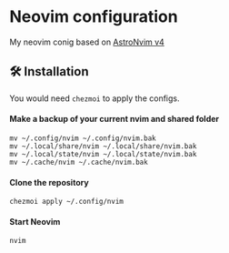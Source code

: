 # Neovim configuration

My neovim conig based on [AstroNvim v4](https://github.com/AstroNvim/AstroNvim)

## 🛠️ Installation

You would need `chezmoi` to apply the configs.

#### Make a backup of your current nvim and shared folder

```shell
mv ~/.config/nvim ~/.config/nvim.bak
mv ~/.local/share/nvim ~/.local/share/nvim.bak
mv ~/.local/state/nvim ~/.local/state/nvim.bak
mv ~/.cache/nvim ~/.cache/nvim.bak
```

#### Clone the repository

```shell
chezmoi apply ~/.config/nvim
```

#### Start Neovim

```shell
nvim
```
